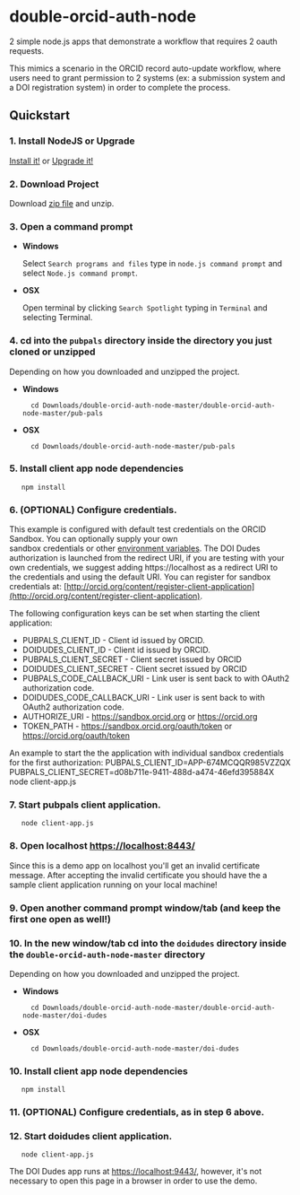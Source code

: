 # double-orcid-auth-node

2 simple node.js apps that demonstrate a workflow that requires 2 oauth requests.

This mimics a scenario in the ORCID record auto-update workflow, where users need to grant permission to 2 systems (ex: a submission system and a DOI registration system) in order to complete the process.

## Quickstart

### 1. Install NodeJS or Upgrade 

[Install it!](https://nodejs.org/)
or 
[Upgrade it!](http://davidwalsh.name/upgrade-nodejs)



### 2. Download Project

Download [zip file](https://github.com/ORCID/double-orcid-auth-node/archive/master.zip) and
 unzip.
   

### 3. Open a command prompt

* **Windows**
 
    Select `Search programs and files` type in `node.js command prompt` and select `Node.js command prompt`.
    
* **OSX**
 
    Open terminal by clicking `Search Spotlight` typing in `Terminal` and selecting Terminal.


### 4. cd into the ```pubpals``` directory inside the directory you just cloned or unzipped

Depending on how you downloaded and unzipped the project.

* **Windows**

        cd Downloads/double-orcid-auth-node-master/double-orcid-auth-node-master/pub-pals

* **OSX**
 

        cd Downloads/double-orcid-auth-node-master/pub-pals


### 5. Install client app node dependencies

       npm install 

### 6. (OPTIONAL) Configure credentials. 

This example is configured with default test credentials on the ORCID Sandbox. You can optionally supply your own  
sandbox credentials or other [environment variables](http://en.wikipedia.org/wiki/Environment_variable). The DOI Dudes authorization is launched from the redirect URI, if you are testing with your own credentials, we suggest adding https://localhost as a redirect URI to the credentials and using the default URI. You can register for sandbox credentials at:
[http://orcid.org/content/register-client-application](http://orcid.org/content/register-client-application). 

The following configuration keys can be set when starting the client application:

* PUBPALS_CLIENT_ID - Client id issued by ORCID.
* DOIDUDES_CLIENT_ID - Client id issued by ORCID.
* PUBPALS_CLIENT_SECRET - Client secret issued by ORCID
* DOIDUDES_CLIENT_SECRET - Client secret issued by ORCID
* PUBPALS_CODE_CALLBACK_URI - Link user is sent back to with OAuth2 authorization code.
* DOIDUDES_CODE_CALLBACK_URI - Link user is sent back to with OAuth2 authorization code.
* AUTHORIZE_URI - https://sandbox.orcid.org or https://orcid.org
* TOKEN_PATH - https://sandbox.orcid.org/oauth/token or https://orcid.org/oauth/token

An example to start the the application with individual sandbox credentials for the first authorization:
		PUBPALS_CLIENT_ID=APP-674MCQQR985VZZQX PUBPALS_CLIENT_SECRET=d08b711e-9411-488d-a474-46efd395884X node client-app.js


### 7. Start pubpals client application.

       node client-app.js

### 8. Open localhost [https://localhost:8443/](https://localhost:8443/)
Since this is a demo app on localhost you'll get an invalid certificate message. After accepting the invalid certificate you should have the a sample client application running on your local machine!

### 9. Open another command prompt window/tab (and keep the first one open as well!)

### 10. In the new window/tab cd into the ```doidudes``` directory inside the ```double-orcid-auth-node-master``` directory

Depending on how you downloaded and unzipped the project.

* **Windows**

        cd Downloads/double-orcid-auth-node-master/double-orcid-auth-node-master/doi-dudes

* **OSX**
 

        cd Downloads/double-orcid-auth-node-master/doi-dudes

### 10. Install client app node dependencies

       npm install 

### 11. (OPTIONAL) Configure credentials, as in step 6 above. 

### 12. Start doidudes client application.
       node client-app.js

The DOI Dudes app runs at [https://localhost:9443/](https://localhost:9443/), however, it's not necessary to open this page in a browser in order to use the demo.
